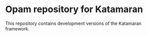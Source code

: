 # Opam repository for Katamaran

This repository contains development versions of the Katamaran framework.
